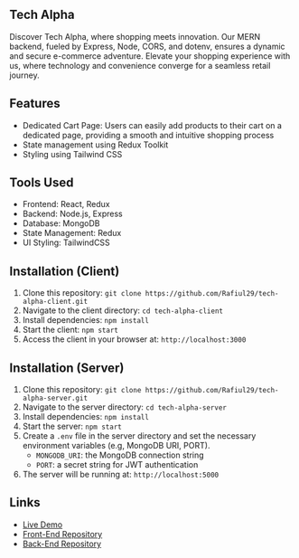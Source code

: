 
## Tech Alpha

Discover Tech Alpha, where shopping meets innovation. Our MERN backend, fueled by Express, Node, CORS, and dotenv, ensures a dynamic and secure e-commerce adventure. Elevate your shopping experience with us, where technology and convenience converge for a seamless retail journey. 

## Features

- Dedicated Cart Page: Users can easily add products to their cart on a dedicated page, providing a smooth and intuitive shopping process
- State management using Redux Toolkit
- Styling using Tailwind CSS


## Tools Used

- Frontend: React, Redux
- Backend: Node.js, Express
- Database: MongoDB
- State Management: Redux
- UI Styling: TailwindCSS

## Installation (Client)

1. Clone this repository: `git clone https://github.com/Rafiul29/tech-alpha-client.git`
2. Navigate to the client directory: `cd tech-alpha-client`
3. Install dependencies: `npm install`
4. Start the client: `npm start`
5. Access the client in your browser at: `http://localhost:3000`

## Installation (Server)

1. Clone this repository: `git clone https://github.com/Rafiul29/tech-alpha-server.git`
2. Navigate to the server directory: `cd tech-alpha-server`
3. Install dependencies: `npm install`
4. Start the server: `npm start`
5.  Create a `.env` file in the server directory and set the necessary environment variables (e.g, MongoDB URI, PORT).
    - `MONGODB_URI`: the MongoDB connection string
    - `PORT`: a secret string for JWT authentication
6. The server will be running at: `http://localhost:5000`

## Links

- [Live Demo](https://tech-alpha-nu.vercel.app/)
- [Front-End Repository](https://github.com/Rafiul29/tech-alpha-client.git)
- [Back-End Repository](https://github.com/Rafiul29/tech-alpha-server.git)
